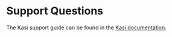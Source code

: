 # Support Questions

The Kasi support guide can be found in the [Kasi documentation](https://docs.kasiapp.com/contributions#support-questions).
